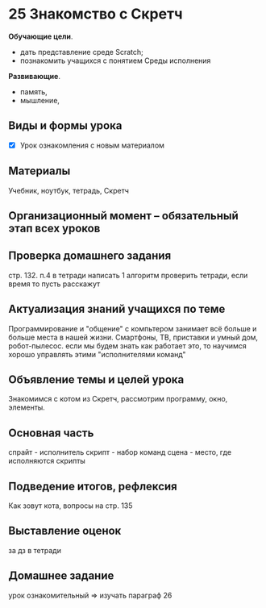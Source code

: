 # 25 Знакомство с Скретч

**Обучающие цели**.

- дать представление среде Scratch;
- познакомить учащихся с понятием Среды исполнения

**Развивающие**.

- память,
- мышление,

## Виды и формы урока

- [x] Урок ознакомления с новым материалом

## Материалы

Учебник, ноутбук, тетрадь, Скретч

## Организационный момент – обязательный этап всех уроков

## Проверка домашнего задания

стр. 132. п.4 в тетради написать 1 алгоритм 
проверить тетради, если время то пусть расскажут

## Актуализация знаний учащихся по теме

Программирование и "общение" с компьтером занимает всё больше и больше места в нашей жизни. Смартфоны, ТВ, приставки и умный дом, робот-пылесос. 
если мы будем знать как работает это, то научимся хорошо управлять этими "исполнителями команд"  

## Объявление темы и целей урока

 Знакомимся с котом из Скретч, рассмотрим программу, окно, элементы.

## Основная часть

 спрайт - исполнитель
 скрипт - набор команд
 сцена - место, где исполняются скрипты

## Подведение итогов, рефлексия

Как зовут кота, вопросы на стр. 135

## Выставление оценок

за дз в тетради

## Домашнее задание

урок ознакомительный => изучать параграф 26
